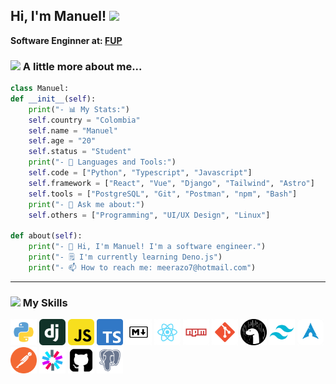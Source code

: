 <h2> Hi, I'm Manuel! <img src="https://userstyles.org/style_screenshots/204108_after.gif" width="50"></h2>
<p><b>Software Enginner at: <a href="https://fup.edu.co/">FUP</a></b></p>

### <img src="https://c.tenor.com/yLPF2ku83OoAAAAi/peach-emm.gif" width="30"> A little more about me...

```python
class Manuel:
def __init__(self):
	print("- 📊 My Stats:")
	self.country = "Colombia"
	self.name = "Manuel"
	self.age = "20"
	self.status = "Student"
	print("- 🔨 Languages and Tools:")
	self.code = ["Python", "Typescript", "Javascript"]
	self.framework = ["React", "Vue", "Django", "Tailwind", "Astro"]
	self.tools = ["PostgreSQL", "Git", "Postman", "npm", "Bash"]
	print("- 💬 Ask me about:")
	self.others = ["Programming", "UI/UX Design", "Linux"]

def about(self):
	print("- 🔮 Hi, I'm Manuel! I'm a software engineer.")
	print("- 🗒 I'm currently learning Deno.js")
	print("- 📫 How to reach me: meerazo7@hotmail.com")
```

---

### <img src="https://c.tenor.com/ooi51RU2NloAAAAi/wink-cute.gif" width="30"> My Skills

<p align="left">

<a href="https://www.python.org/" target="_blank" rel="noreferrer"><img src="./imgs/python.png" width="42" height="42" alt="Python" /></a>
<a href="https://www.djangoproject.com/" target="_blank" rel="noreferrer"><img src="./imgs/django.png" width="42" height="42" alt="Django"/></a>
<a href="https://developer.mozilla.org/es/docs/Web/JavaScript" target="_blank" rel="noreferrer"><img src="./imgs/javascript.png" width="42" height="42" alt="Javascript" /></a>
<a href="https://www.typescriptlang.org/" target="_blank" rel="noreferrer"><img src="./imgs/typescript.png" width="42" height="42" alt="Typescript" /></a>
<a href="https://markdown.es/sintaxis-markdown/" target="_blank" rel="noreferrer"><img src="./imgs/markdown.png" width="42" height="42" alt="Markdown" /></a>
<a href="https://es.reactjs.org/docs/getting-started.html" target="_blank" rel="noreferrer"><img src="./imgs/react.png" width="42" height="42" alt="React" /></a>
<a href="https://docs.npmjs.com/" target="_blank" rel="noreferrer"><img src="./imgs/npm.png" width="42" height="42" alt="Markdown" /></a>
<a href="https://git-scm.com/doc" target="_blank" rel="noreferrer"><img src="./imgs/git.png" width="42" height="42" alt="git" /></a>
<a href="https://deno.land/" target="_blank" rel="noreferrer"><img src="./imgs/deno.png" width="42" height="42" alt="Deno" /></a>
<a href="https://tailwindcss.com/" target="_blank" rel="noreferrer"><img src="./imgs/tailwind.png" width="42" height="42" alt="Tailwind" /></a>
<a href="https://archlinux.org/download/" target="_blank" rel="noreferrer"><img src="./imgs/archlinux.png" width="42" height="42" alt="Archlinux" /></a>
<a href="https://www.postman.com/" target="_blank" rel="noreferrer"><img src="./imgs/postman.png" width="42" height="42" alt="postman" /></a>
<a href="https://jwt.io/" target="_blank" rel="noreferrer"><img src="./imgs/jwt.png" width="42" height="42" alt="Jwt" /></a>
<a href="https://github.com/" target="_blank" rel="noreferrer"><img src="./imgs/github.png" width="42" height="42" alt="Github" /></a>
<a href="https://www.postgresql.org/" target="_blank" rel="noreferrer"><img src="./imgs/postgresql.png" width="42" height="42" alt="Postgresql" /></a>
